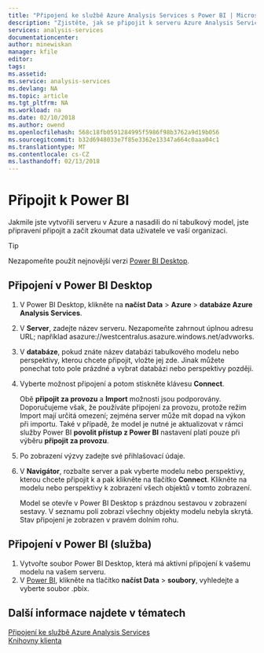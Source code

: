 ```yaml
---
title: "Připojení ke službě Azure Analysis Services s Power BI | Microsoft Docs"
description: "Zjistěte, jak se připojit k serveru Azure Analysis Services pomocí Power BI."
services: analysis-services
documentationcenter: 
author: minewiskan
manager: kfile
editor: 
tags: 
ms.assetid: 
ms.service: analysis-services
ms.devlang: NA
ms.topic: article
ms.tgt_pltfrm: NA
ms.workload: na
ms.date: 02/10/2018
ms.author: owend
ms.openlocfilehash: 568c18fb0591284995f5986f98b3762a9d19b056
ms.sourcegitcommit: b32d6948033e7f85e3362e13347a664c0aaa04c1
ms.translationtype: MT
ms.contentlocale: cs-CZ
ms.lasthandoff: 02/13/2018
---
```

# <a name="connect-with-power-bi"></a>Připojit k Power BI

Jakmile jste vytvořili serveru v Azure a nasadili do ní tabulkový model, jste připravení připojit a začít zkoumat data uživatele ve vaší organizaci. 

> [!TIP]
> Nezapomeňte použít nejnovější verzi [Power BI Desktop](https://powerbi.microsoft.com/desktop/).
> 
> 
  
## <a name="connect-in-power-bi-desktop"></a>Připojení v Power BI Desktop

1. V Power BI Desktop, klikněte na **načíst Data** > **Azure** > **databáze Azure Analysis Services**.

2. V **Server**, zadejte název serveru. Nezapomeňte zahrnout úplnou adresu URL; například asazure://westcentralus.asazure.windows.net/advworks.

3. V **databáze**, pokud znáte název databázi tabulkového modelu nebo perspektivy, kterou chcete připojit, vložte jej zde. Jinak můžete ponechat toto pole prázdné a vybrat databázi nebo perspektivy později.

4. Vyberte možnost připojení a potom stiskněte klávesu **Connect**. 

    Obě **připojit za provozu** a **Import** možnosti jsou podporovány. Doporučujeme však, že používáte připojení za provozu, protože režim Import mají určitá omezení; zejména server může mít dopad na výkon při importu. Také v případě, že model je nutné je aktualizovat v rámci služby Power BI **povolit přístup z Power BI** nastavení platí pouze při výběru **připojit za provozu**.

5. Po zobrazení výzvy zadejte své přihlašovací údaje. 

6. V **Navigátor**, rozbalte server a pak vyberte modelu nebo perspektivy, kterou chcete připojit k a pak klikněte na tlačítko **Connect**. Klikněte na modelu nebo perspektivy k zobrazení všech objektů v tomto zobrazení.

    Model se otevře v Power BI Desktop s prázdnou sestavou v zobrazení sestavy. V seznamu polí zobrazí všechny objekty modelu nebyla skrytá. Stav připojení je zobrazen v pravém dolním rohu.

## <a name="connect-in-power-bi-service"></a>Připojení v Power BI (služba)

1. Vytvořte soubor Power BI Desktop, která má aktivní připojení k vašemu modelu na vašem serveru.
2. V [Power BI](https://powerbi.microsoft.com), klikněte na tlačítko **načíst Data** > **soubory**, vyhledejte a vyberte soubor .pbix.



## <a name="see-also"></a>Další informace najdete v tématech
[Připojení ke službě Azure Analysis Services](analysis-services-connect.md)   
[Knihovny klienta](analysis-services-data-providers.md)

